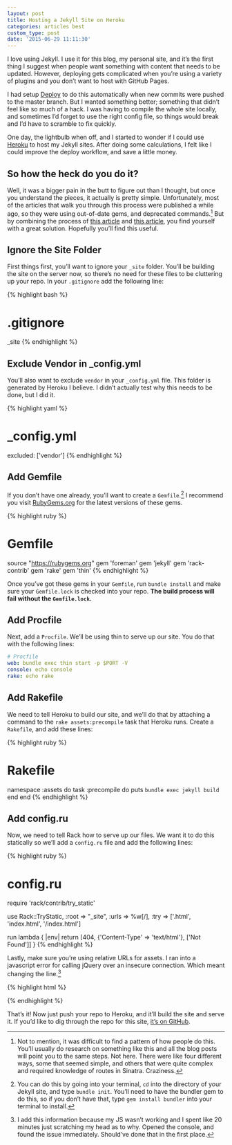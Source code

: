 ```yaml
---
layout: post
title: Hosting a Jekyll Site on Heroku
categories: articles best
custom_type: post
date: '2015-06-29 11:11:30'
---
```


I love using Jekyll. I use it for this blog, my personal site, and it’s the first thing I suggest when people want something with content that needs to be updated. However, deploying gets complicated when you’re using a variety of plugins and you don’t want to host with GitHub Pages.

I had setup [Deploy](https://www.deployhq.com/) to do this automatically when new commits were pushed to the master branch. But I wanted something better; something that didn’t feel like so much of a hack. I was having to compile the whole site locally, and sometimes I’d forget to use the right config file, so things would break and I’d have to scramble to fix quickly.

One day, the lightbulb when off, and I started to wonder if I could use [Heroku](https://www.heroku.com/home) to host my Jekyll sites. After doing some calculations, I felt like I could improve the deploy workflow, and save a little money.

## So how the heck do you do it?
Well, it was a bigger pain in the butt to figure out than I thought, but once you understand the pieces, it actually is pretty simple. Unfortunately, most of the articles that walk you through this process were published a while ago, so they were using out-of-date gems, and deprecated commands.[^1] But by combining the process of [this article](http://blog.bigbinary.com/2014/04/27/deploy-jekyll-to-heroku.html) and [this article](http://www.jamesward.com/2014/09/24/jekyll-on-heroku), you find yourself with a great solution. Hopefully you’ll find this useful.

## Ignore the Site Folder
First things first, you’ll want to ignore your `_site` folder. You’ll be building the site on the server now, so there’s no need for these files to be cluttering up your repo. In your `.gitignore` add the following line:

{% highlight bash %}
# .gitignore
_site
{% endhighlight %}

## Exclude Vendor in \_config.yml
You’ll also want to exclude `vendor` in your `_config.yml` file. This folder is generated by Heroku I believe. I didn’t actually test why this needs to be done, but I did it.

{% highlight yaml %}
# _config.yml
excluded: ['vendor']
{% endhighlight %}

## Add Gemfile
If you don’t have one already, you’ll want to create a `Gemfile`.[^2] I recommend you visit [RubyGems.org](https://rubygems.org/) for the latest versions of these gems.

{% highlight ruby %}
# Gemfile
source "https://rubygems.org"
gem 'foreman'
gem 'jekyll'
gem 'rack-contrib'
gem 'rake'
gem 'thin'
{% endhighlight %}

Once you’ve got these gems in your `Gemfile`, run `bundle install` and make sure your `Gemfile.lock` is checked into your repo. **The build process will fail without the `Gemfile.lock`.**

## Add Procfile
Next, add a `Procfile`. We’ll be using thin to serve up our site. You do that with the following lines:

```yaml
# Procfile
web: bundle exec thin start -p $PORT -V
console: echo console
rake: echo rake
```

## Add Rakefile
We need to tell Heroku to build our site, and we’ll do that by attaching a command to the `rake assets:precompile` task that Heroku runs. Create a `Rakefile`, and add these lines:

{% highlight ruby %}
# Rakefile
namespace :assets do
  task :precompile do
    puts `bundle exec jekyll build`
  end
end
{% endhighlight %}

## Add config.ru
Now, we need to tell Rack how to serve up our files. We want it to do this statically so we’ll add a `config.ru` file and add the following lines:

{% highlight ruby %}
# config.ru
require 'rack/contrib/try_static'

use Rack::TryStatic,
  :root => "_site",
  :urls => %w[/],
  :try => ['.html', 'index.html', '/index.html']

run lambda { |env|
  return [404, {'Content-Type' => 'text/html'}, ['Not Found']]
}
{% endhighlight %}

Lastly, make sure you’re using relative URLs for assets. I ran into a javascript error for calling jQuery over an insecure connection. Which meant changing the line.[^3]

{% highlight html %}
<!-- You'll change a line like this -->
<script src="http://ajax.googleapis.com/ajax/libs/jquery/1.10.2/jquery.min.js"></script>

<!-- To this -->
<script src="//ajax.googleapis.com/ajax/libs/jquery/1.10.2/jquery.min.js"></script>
{% endhighlight %}

That’s it! Now just push your repo to Heroku, and it’ll build the site and serve it. If you’d like to dig through the repo for this site, [it’s on GitHub](https://github.com/ttimsmith/theboldreport.net).

[^1]:	Not to mention, it was difficult to find a pattern of how people do this. You’ll usually do research on something like this and all the blog posts will point you to the same steps. Not here. There were like four different ways, some that seemed simple, and others that were quite complex and required knowledge of routes in Sinatra. Craziness.

[^2]:	You can do this by going into your terminal, `cd` into the directory of your Jekyll site, and type `bundle init`. You’ll need to have the bundler gem to do this, so if you don’t have that, type `gem install bundler` into your terminal to install.

[^3]:	I add this information because my JS wasn’t working and I spent like 20 minutes just scratching my head as to why. Opened the console, and found the issue immediately. Should’ve done that in the first place.
